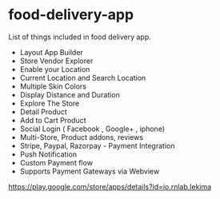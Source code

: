 # food-delivery-app

List of things included in food delivery app.

- Layout App Builder
- Store Vendor Explorer
- Enable your Location
- Current Location and Search Location
- Multiple Skin Colors
- Display Distance and Duration
- Explore The Store
- Detail Product
- Add to Cart Product
- Social Login ( Facebook , Google+ , iphone)
- Multi-Store, Product addons, reviews
- Stripe, Paypal, Razorpay - Payment Integration
- Push Notification
- Custom Payment flow
- Supports Payment Gateways via Webview


https://play.google.com/store/apps/details?id=io.rnlab.lekima
